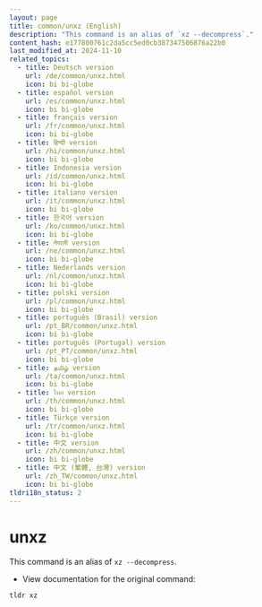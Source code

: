 ```yaml
---
layout: page
title: common/unxz (English)
description: "This command is an alias of `xz --decompress`."
content_hash: e177800761c2da5cc5ed0cb387347506876a22b0
last_modified_at: 2024-11-10
related_topics:
  - title: Deutsch version
    url: /de/common/unxz.html
    icon: bi bi-globe
  - title: español version
    url: /es/common/unxz.html
    icon: bi bi-globe
  - title: français version
    url: /fr/common/unxz.html
    icon: bi bi-globe
  - title: हिन्दी version
    url: /hi/common/unxz.html
    icon: bi bi-globe
  - title: Indonesia version
    url: /id/common/unxz.html
    icon: bi bi-globe
  - title: italiano version
    url: /it/common/unxz.html
    icon: bi bi-globe
  - title: 한국어 version
    url: /ko/common/unxz.html
    icon: bi bi-globe
  - title: नेपाली version
    url: /ne/common/unxz.html
    icon: bi bi-globe
  - title: Nederlands version
    url: /nl/common/unxz.html
    icon: bi bi-globe
  - title: polski version
    url: /pl/common/unxz.html
    icon: bi bi-globe
  - title: português (Brasil) version
    url: /pt_BR/common/unxz.html
    icon: bi bi-globe
  - title: português (Portugal) version
    url: /pt_PT/common/unxz.html
    icon: bi bi-globe
  - title: தமிழ் version
    url: /ta/common/unxz.html
    icon: bi bi-globe
  - title: ไทย version
    url: /th/common/unxz.html
    icon: bi bi-globe
  - title: Türkçe version
    url: /tr/common/unxz.html
    icon: bi bi-globe
  - title: 中文 version
    url: /zh/common/unxz.html
    icon: bi bi-globe
  - title: 中文 (繁體, 台灣) version
    url: /zh_TW/common/unxz.html
    icon: bi bi-globe
tldri18n_status: 2
---
```

# unxz

This command is an alias of `xz --decompress`.

- View documentation for the original command:

`tldr xz`
